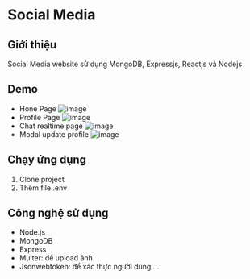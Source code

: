 # Social Media 

## Giới thiệu

Social Media website sử dụng MongoDB, Expressjs, Reactjs và Nodejs

## Demo

- Hone Page
![image](https://user-images.githubusercontent.com/54978467/196153330-6b6ad0cb-1214-4d78-b08f-8a0db1d16e8c.png)
- Profile Page
![image](https://user-images.githubusercontent.com/54978467/196153300-4321e9f7-df5c-47b8-a035-63068ab8620c.png)
- Chat realtime page
![image](https://user-images.githubusercontent.com/54978467/196153483-a1798b19-0c01-4e35-acaf-42f16377faf8.png)
- Modal update profile
![image](https://user-images.githubusercontent.com/54978467/196154149-286b3761-e6c8-4192-a2cf-2b60e5972630.png)


## Chạy ứng dụng
1. Clone project 
2. Thêm file .env

## Công nghệ sử dụng

- Node.js
- MongoDB
- Express
- Multer: để upload ảnh
- Jsonwebtoken: để xác thực người dùng
....


